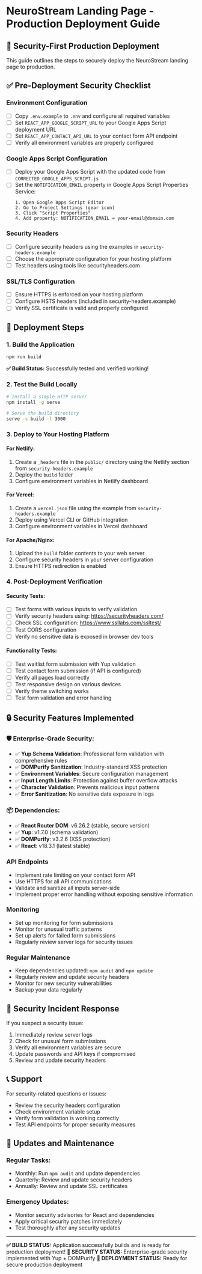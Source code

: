 # NeuroStream Landing Page - Production Deployment Guide

## 🔐 Security-First Production Deployment

This guide outlines the steps to securely deploy the NeuroStream landing page to production.

## ✅ Pre-Deployment Security Checklist

### Environment Configuration
- [ ] Copy `.env.example` to `.env` and configure all required variables
- [ ] Set `REACT_APP_GOOGLE_SCRIPT_URL` to your Google Apps Script deployment URL
- [ ] Set `REACT_APP_CONTACT_API_URL` to your contact form API endpoint
- [ ] Verify all environment variables are properly configured

### Google Apps Script Configuration
- [ ] Deploy your Google Apps Script with the updated code from `CORRECTED_GOOGLE_APPS_SCRIPT.js`
- [ ] Set the `NOTIFICATION_EMAIL` property in Google Apps Script Properties Service:
  ```
  1. Open Google Apps Script Editor
  2. Go to Project Settings (gear icon)
  3. Click "Script Properties"
  4. Add property: NOTIFICATION_EMAIL = your-email@domain.com
  ```

### Security Headers
- [ ] Configure security headers using the examples in `security-headers.example`
- [ ] Choose the appropriate configuration for your hosting platform
- [ ] Test headers using tools like securityheaders.com

### SSL/TLS Configuration
- [ ] Ensure HTTPS is enforced on your hosting platform
- [ ] Configure HSTS headers (included in security-headers.example)
- [ ] Verify SSL certificate is valid and properly configured

## 🚀 Deployment Steps

### 1. Build the Application
```bash
npm run build
```

**✅ Build Status:** Successfully tested and verified working!

### 2. Test the Build Locally
```bash
# Install a simple HTTP server
npm install -g serve

# Serve the build directory
serve -s build -l 3000
```

### 3. Deploy to Your Hosting Platform

#### For Netlify:
1. Create a `_headers` file in the `public/` directory using the Netlify section from `security-headers.example`
2. Deploy the `build` folder
3. Configure environment variables in Netlify dashboard

#### For Vercel:
1. Create a `vercel.json` file using the example from `security-headers.example`
2. Deploy using Vercel CLI or GitHub integration
3. Configure environment variables in Vercel dashboard

#### For Apache/Nginx:
1. Upload the `build` folder contents to your web server
2. Configure security headers in your server configuration
3. Ensure HTTPS redirection is enabled

### 4. Post-Deployment Verification

#### Security Tests:
- [ ] Test forms with various inputs to verify validation
- [ ] Verify security headers using: https://securityheaders.com/
- [ ] Check SSL configuration: https://www.ssllabs.com/ssltest/
- [ ] Test CORS configuration
- [ ] Verify no sensitive data is exposed in browser dev tools

#### Functionality Tests:
- [ ] Test waitlist form submission with Yup validation
- [ ] Test contact form submission (if API is configured)
- [ ] Verify all pages load correctly
- [ ] Test responsive design on various devices
- [ ] Verify theme switching works
- [ ] Test form validation and error handling

## 🔒 Security Features Implemented

### **🛡️ Enterprise-Grade Security:**
- ✅ **Yup Schema Validation**: Professional form validation with comprehensive rules
- ✅ **DOMPurify Sanitization**: Industry-standard XSS protection
- ✅ **Environment Variables**: Secure configuration management
- ✅ **Input Length Limits**: Protection against buffer overflow attacks
- ✅ **Character Validation**: Prevents malicious input patterns
- ✅ **Error Sanitization**: No sensitive data exposure in logs

### **📦 Dependencies:**
- ✅ **React Router DOM**: v6.26.2 (stable, secure version)
- ✅ **Yup**: v1.7.0 (schema validation)
- ✅ **DOMPurify**: v3.2.6 (XSS protection)
- ✅ **React**: v18.3.1 (latest stable)

### API Endpoints
- Implement rate limiting on your contact form API
- Use HTTPS for all API communications
- Validate and sanitize all inputs server-side
- Implement proper error handling without exposing sensitive information

### Monitoring
- Set up monitoring for form submissions
- Monitor for unusual traffic patterns
- Set up alerts for failed form submissions
- Regularly review server logs for security issues

### Regular Maintenance
- Keep dependencies updated: `npm audit` and `npm update`
- Regularly review and update security headers
- Monitor for new security vulnerabilities
- Backup your data regularly

## 🚨 Security Incident Response

If you suspect a security issue:
1. Immediately review server logs
2. Check for unusual form submissions
3. Verify all environment variables are secure
4. Update passwords and API keys if compromised
5. Review and update security headers

## 📞 Support

For security-related questions or issues:
- Review the security headers configuration
- Check environment variable setup
- Verify form validation is working correctly
- Test API endpoints for proper security measures

## 🔄 Updates and Maintenance

### Regular Tasks:
- Monthly: Run `npm audit` and update dependencies
- Quarterly: Review and update security headers
- Annually: Review and update SSL certificates

### Emergency Updates:
- Monitor security advisories for React and dependencies
- Apply critical security patches immediately
- Test thoroughly after any security updates

---

**✅ BUILD STATUS:** Application successfully builds and is ready for production deployment!
**🔐 SECURITY STATUS:** Enterprise-grade security implemented with Yup + DOMPurify
**🚀 DEPLOYMENT STATUS:** Ready for secure production deployment 